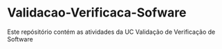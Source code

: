 # Validacao-Verificaca-Sofware
Este repósitório contém as atividades da UC Validação de Verificação de Software
